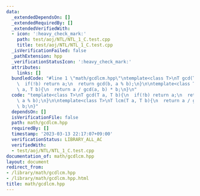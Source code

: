 ```yaml
---
data:
  _extendedDependsOn: []
  _extendedRequiredBy: []
  _extendedVerifiedWith:
  - icon: ':heavy_check_mark:'
    path: test/aoj/NTL/NTL_1_C.test.cpp
    title: test/aoj/NTL/NTL_1_C.test.cpp
  _isVerificationFailed: false
  _pathExtension: hpp
  _verificationStatusIcon: ':heavy_check_mark:'
  attributes:
    links: []
  bundledCode: "#line 1 \"math/gcdlcm.hpp\"\ntemplate<class T>\nT gcd(T a, T b){\n\
    \  if(!b) return a;\n  return gcd(b, a % b);\n}\n\ntemplate<class T>\nT lcm(T\
    \ a, T b){\n  return a / gcd(a, b) * b;\n}\n"
  code: "template<class T>\nT gcd(T a, T b){\n  if(!b) return a;\n  return gcd(b,\
    \ a % b);\n}\n\ntemplate<class T>\nT lcm(T a, T b){\n  return a / gcd(a, b) *\
    \ b;\n}"
  dependsOn: []
  isVerificationFile: false
  path: math/gcdlcm.hpp
  requiredBy: []
  timestamp: '2023-03-13 22:17:07+09:00'
  verificationStatus: LIBRARY_ALL_AC
  verifiedWith:
  - test/aoj/NTL/NTL_1_C.test.cpp
documentation_of: math/gcdlcm.hpp
layout: document
redirect_from:
- /library/math/gcdlcm.hpp
- /library/math/gcdlcm.hpp.html
title: math/gcdlcm.hpp
---
```

